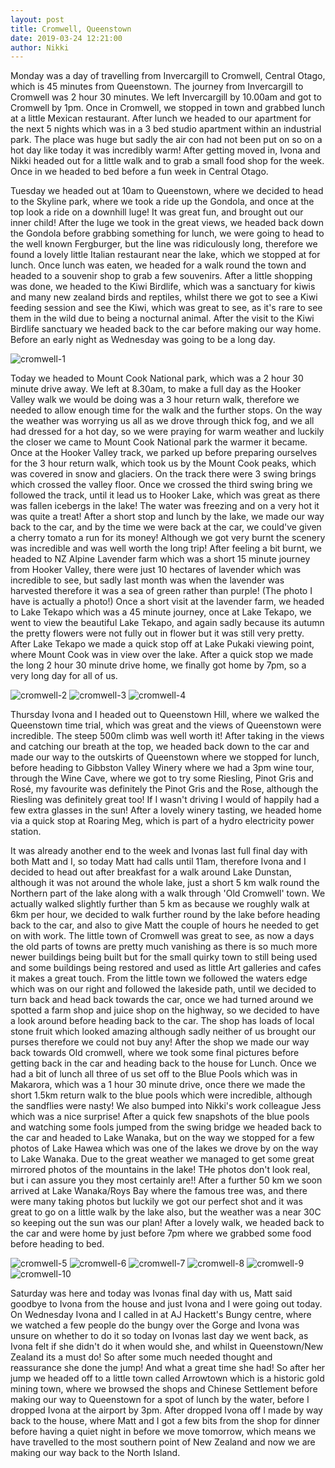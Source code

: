 ```yaml
---
layout: post
title: Cromwell, Queenstown
date: 2019-03-24 12:21:00
author: Nikki
---
```


Monday was a day of travelling from Invercargill to Cromwell, Central Otago, which is 45 minutes from Queenstown. The journey from Invercargill to Cromwell was 2 hour 30 minutes. We left Invercargill by 10.00am and got to Cromwell by 1pm. Once in Cromwell, we stopped in town and grabbed lunch at a little Mexican restaurant. After lunch we headed to our apartment for the next 5 nights which was in a 3 bed studio apartment within an industrial park. The place was huge but sadly the air con had not been put on so on a hot day like today it was incredibly warm! After getting moved in, Ivona and Nikki headed out for a little walk and to grab a small food shop for the week. Once in we headed to bed before a fun week in Central Otago.

Tuesday we headed out at 10am to Queenstown, where we decided to head to the Skyline park, where we took a ride up the Gondola, and once at the top look a ride on a downhill luge! It was great fun, and brought out our inner child! After the luge we took in the great views, we headed back down the Gondola before grabbing something for lunch, we were going to head to the well known Fergburger, but the line was ridiculously long, therefore we found a lovely little Italian restaurant near the lake, which we stopped at for lunch. Once lunch was eaten, we headed for a walk round the town and headed to a souvenir shop to grab a few souvenirs. After a little shopping was done, we headed to the Kiwi Birdlife, which was a sanctuary for kiwis and many new zealand birds and reptiles, whilst there we got to see a Kiwi feeding session and see the Kiwi, which was great to see, as it's rare to see them in the wild due to being a nocturnal animal. After the visit to the Kiwi Birdlife sanctuary we headed back to the car before making our way home. Before an early night as Wednesday was going to be a long day.

![cromwell-1](/assets/img/cromwell/1.jpg)

Today we headed to Mount Cook National park, which was a 2 hour 30 minute drive away. We left at 8.30am, to make a full day as the Hooker Valley walk we would be doing was a 3 hour return walk, therefore we needed to allow enough time for the walk and the further stops. On the way the weather was worrying us all as we drove through thick fog, and we all had dressed for a hot day, so we were praying for warm weather and luckily the closer we came to Mount Cook National park the warmer it became. Once at the Hooker Valley track, we parked up before preparing ourselves for the 3 hour return walk, which took us by the Mount Cook peaks, which was covered in snow and glaciers. On the track there were 3 swing brings which crossed the valley floor. Once we crossed the third swing bring we followed the track, until it lead us to Hooker Lake, which was great as there was fallen icebergs in the lake! The water was freezing and on a very hot it was quite a treat! After a short stop and lunch by the lake, we made our way back to the car, and by the time we were back at the car, we could've given a cherry tomato a run for its money! Although we got very burnt the scenery was incredible and was well worth the long trip! After feeling a bit burnt, we headed to NZ Alpine Lavender farm which was a short 15 minute journey from Hooker Valley, there were just 10 hectares of lavender which was incredible to see, but sadly last month was when the lavender was harvested therefore it was a sea of green rather than purple! (The photo I have is actually a photo!) Once a short visit at the lavender farm, we headed to Lake Tekapo which was a 45 minute journey, once at Lake Tekapo, we went to view the beautiful Lake Tekapo, and again sadly because its autumn the pretty flowers were not fully out in flower but it was still very pretty. After Lake Tekapo we made a quick stop off at Lake Pukaki viewing point, where Mount Cook was in view over the lake. After a quick stop we made the long 2 hour 30 minute drive home, we finally got home by 7pm, so a very long day for all of us.

![cromwell-2](/assets/img/cromwell/2.jpg)
![cromwell-3](/assets/img/cromwell/3.jpg)
![cromwell-4](/assets/img/cromwell/4.jpg)

Thursday Ivona and I headed out to Queenstown Hill, where we walked the Queenstown time trial, which was great and the views of Queenstown were incredible. The steep 500m climb was well worth it! After taking in the views and catching our breath at the top, we headed back down to the car and made our way to the outskirts of Queenstown where we stopped for lunch, before heading to Gibbston Valley Winery where we had a 3pm wine tour, through the Wine Cave, where we got to try some Riesling, Pinot Gris and Rosé, my favourite was definitely the Pinot Gris and the Rose, although the Riesling was definitely great too! If I wasn't driving I would of happily had a few extra glasses in the sun! After a lovely winery tasting, we headed home via a quick stop at Roaring Meg, which is part of a hydro electricity power station.

It was already another end to the week and Ivonas last full final day with both Matt and I, so today Matt had calls until 11am, therefore Ivona and I decided to head out after breakfast for a walk around Lake Dunstan, although it was not around the whole lake, just a short 5 km walk round the Northern part of the lake along with a walk through 'Old Cromwell' town. We actually walked slightly further than 5 km as because we roughly walk at 6km per hour, we decided to walk further round by the lake before heading back to the car, and also to give Matt the couple of hours he needed to get on with work. The little town of Cromwell was great to see, as now a days the old parts of towns are pretty much vanishing as there is so much more newer buildings being built but for the small quirky town to still being used and some buildings being restored and used as little Art galleries and cafes it makes a great touch. From the little town we followed the waters edge which was on our right and followed the lakeside path, until we decided to turn back and head back towards the car, once we had turned around we spotted a farm shop and juice shop on the highway, so we decided to have a look around before heading back to the car. The shop has loads of local stone fruit which looked amazing although sadly neither of us brought our purses therefore we could not buy any! After the shop we made our way back towards Old cromwell, where we took some final pictures before getting back in the car and heading back to the house for Lunch. Once we had a bit of lunch all three of us set off to the Blue Pools which was in Makarora, which was a 1 hour 30 minute drive, once there we made the short 1.5km return walk to the blue pools which were incredible, although the sandflies were nasty! We also bumped into Nikki's work colleague Jess which was a nice surprise! After a quick few snapshots of the blue pools and watching some fools jumped from the swing bridge we headed back to the car and headed to Lake Wanaka, but on the way we stopped for a few photos of Lake Hawea which was one of the lakes we drove by on the way to Lake Wanaka. Due to the great weather we managed to get some great mirrored photos of the mountains in the lake! THe photos don't look real, but i can assure you they most certainly are!! After a further 50 km we soon arrived at Lake Wanaka/Roys Bay where the famous tree was, and there were many taking photos but luckily we got our perfect shot and it was great to go on a little walk by the lake also, but the weather was a near 30C so keeping out the sun was our plan! After a lovely walk, we headed back to the car and were home by just before 7pm where we grabbed some food before heading to bed.

![cromwell-5](/assets/img/cromwell/5.jpg)
![cromwell-6](/assets/img/cromwell/6.jpg)
![cromwell-7](/assets/img/cromwell/7.jpg)
![cromwell-8](/assets/img/cromwell/8.jpg)
![cromwell-9](/assets/img/cromwell/9.jpg)
![cromwell-10](/assets/img/cromwell/10.jpg)

Saturday was here and today was Ivonas final day with us, Matt said goodbye to Ivona from the house and just Ivona and I were going out today. On Wednesday Ivona and I called in at AJ Hackett's Bungy centre, where we watched a few people do the bungy over the Gorge and Ivona was unsure on whether to do it so today on Ivonas last day we went back, as Ivona felt if she didn't do it when would she, and whilst in Queenstown/New Zealand its a must do! So after some much needed thought and reassurance she done the jump! And what a great time she had! So after her jump we headed off to a little town called Arrowtown which is a historic gold mining town, where we browsed the shops and Chinese Settlement before making our way to Queenstown for a spot of lunch by the water, before I dropped Ivona at the airport by 3pm. After dropped Ivona off I made by way back to the house, where Matt and I got a few bits from the shop for dinner before having a quiet night in before we move tomorrow, which means we have travelled to the most southern point of New Zealand and now we are making our way back to the North Island.
